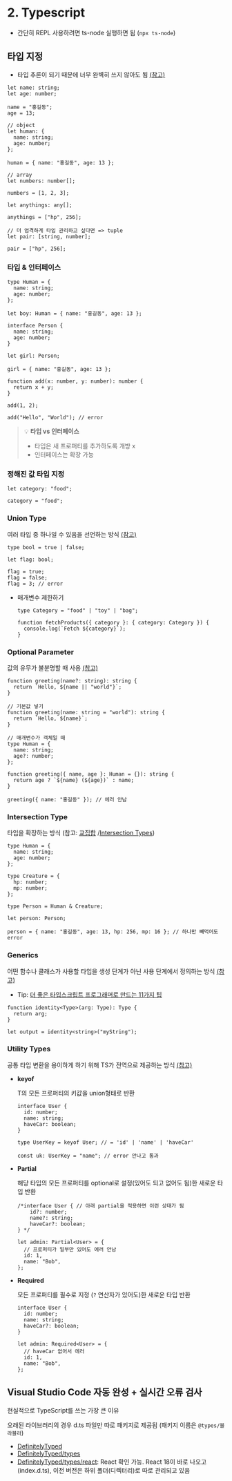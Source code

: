 # 2. Typescript

- 간단히 REPL 사용하려면 ts-node 실행하면 됨 (`npx ts-node`)

## 타입 지정

- 타입 추론이 되기 때문에 너무 완벽히 쓰지 않아도 됨 [(참고)](https://www.typescriptlang.org/ko/docs/handbook/typescript-in-5-minutes.html#%ED%83%80%EC%9E%85-%EC%B6%94%EB%A1%A0-types-by-inference)

```tsx
let name: string;
let age: number;

name = "홍길동";
age = 13;

// object
let human: {
  name: string;
  age: number;
};

human = { name: "홍길동", age: 13 };

// array
let numbers: number[];

numbers = [1, 2, 3];

let anythings: any[];

anythings = ["hp", 256];

// 더 엄격하게 타입 관리하고 싶다면 => tuple
let pair: [string, number];

pair = ["hp", 256];
```

### 타입 & 인터페이스

```tsx
type Human = {
  name: string;
  age: number;
};

let boy: Human = { name: "홍길동", age: 13 };

interface Person {
  name: string;
  age: number;
}

let girl: Person;

girl = { name: "홍길동", age: 13 };

function add(x: number, y: number): number {
  return x + y;
}

add(1, 2);

add("Hello", "World"); // error
```

> 💡 **타입 vs 인터페이스**
>
> - 타입은 새 프로퍼티를 추가하도록 개방 x
> - 인터페이스는 확장 가능

### 정해진 값 타입 지정

```tsx
let category: "food";

category = "food";
```

### Union Type

여러 타입 중 하나일 수 있음을 선언하는 방식 [(참고)](https://www.typescriptlang.org/ko/docs/handbook/typescript-in-5-minutes.html#%EC%9C%A0%EB%8B%88%EC%96%B8-unions)

```tsx
type bool = true | false;

let flag: bool;

flag = true;
flag = false;
flag = 3; // error
```

- 매개변수 제한하기

  ```tsx
  type Category = "food" | "toy" | "bag";

  function fetchProducts({ category }: { category: Category }) {
    console.log(`Fetch ${category}`);
  }
  ```

### Optional Parameter

값의 유무가 불분명할 때 사용 [(참고)](https://www.typescriptlang.org/docs/handbook/2/functions.html#optional-parameters)

```tsx
function greeting(name?: string): string {
  return `Hello, ${name || "world"}`;
}

// 기본값 넣기
function greeting(name: string = "world"): string {
  return `Hello, ${name}`;
}

// 매개변수가 객체일 때
type Human = {
  name: string;
  age?: number;
};

function greeting({ name, age }: Human = {}): string {
  return age ? `${name} (${age})` : name;
}

greeting({ name: "홍길동" }); // 에러 안남
```

### Intersection Type

타입을 확장하는 방식 (참고: [교집합](https://www.typescriptlang.org/ko/docs/handbook/typescript-in-5-minutes-func.html#%EA%B5%90%EC%A7%91%ED%95%A9) /[Intersection Types](https://www.typescriptlang.org/docs/handbook/2/objects.html#intersection-types))

```tsx
type Human = {
  name: string;
  age: number;
};

type Creature = {
  hp: number;
  mp: number;
};

type Person = Human & Creature;

let person: Person;

person = { name: "홍길동", age: 13, hp: 256, mp: 16 }; // 하나만 빼먹어도 error
```

### Generics

어떤 함수나 클래스가 사용할 타입을 생성 단계가 아닌 사용 단계에서 정의하는 방식 [(참고)](https://www.typescriptlang.org/docs/handbook/2/generics.html)

- Tip: [더 좋은 타입스크립트 프로그래머로 만드는 11가지 팁](https://velog.io/@lky5697/11-tips-that-help-you-become-a-better-typescript-programmer)

```tsx
function identity<Type>(arg: Type): Type {
  return arg;
}

let output = identity<string>("myString");
```

### Utility Types

공통 타입 변환을 용이하게 하기 위해 TS가 전역으로 제공하는 방식 [(참고)](https://www.typescriptlang.org/docs/handbook/utility-types.html)

- **keyof**

  T의 모든 프로퍼티의 키값을 union형태로 반환

  ```tsx
  interface User {
    id: number;
    name: string;
    haveCar: boolean;
  }

  type UserKey = keyof User; // = 'id' | 'name' | 'haveCar'

  const uk: UserKey = "name"; // error 안나고 통과
  ```

- **Partial<type>**

  해당 타입의 모든 프로퍼티를 optional로 설정(있어도 되고 없어도 됨)한 새로운 타입 반환

  ```tsx
  /*interface User { // 아래 partial을 적용하면 이런 상태가 됨
      id?: number;
      name?: string;
      haveCar?: boolean;
  } */

  let admin: Partial<User> = {
    // 프로퍼티가 일부만 있어도 에러 안남
    id: 1,
    name: "Bob",
  };
  ```

- **Required<type>**

  모든 프로퍼티를 필수로 지정 (`?` 연산자가 있어도)한 새로운 타입 반환

  ```tsx
  interface User {
    id: number;
    name: string;
    haveCar?: boolean;
  }

  let admin: Required<User> = {
    // haveCar 없어서 에러
    id: 1,
    name: "Bob",
  };
  ```

## Visual Studio Code 자동 완성 + 실시간 오류 검사

현실적으로 TypeScript를 쓰는 가장 큰 이유

오래된 라이브러리의 경우 d.ts 파일만 따로 패키지로 제공됨 (패키지 이름은 `@types/블라블라`)

- [DefinitelyTyped](https://github.com/DefinitelyTyped/DefinitelyTyped)
- [DefinitelyTyped/types](https://github.com/DefinitelyTyped/DefinitelyTyped/tree/master/types)
- [DefinitelyTyped/types/react](https://github.com/DefinitelyTyped/DefinitelyTyped/tree/master/types/react): React 확인 가능. React 18이 바로 나오고(index.d.ts), 이전 버전은 하위 폴더(디렉터리)로 따로 관리되고 있음
